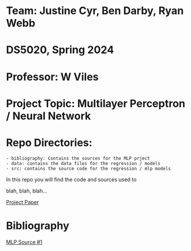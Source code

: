 # Team: Justine Cyr, Ben Darby, Ryan Webb
# DS5020, Spring 2024
# Professor: W Viles

# Project Topic: Multilayer Perceptron / Neural Network

  # Repo Directories:
    - bibliography: Contains the sources for the MLP prject
    - data: contains the data files for the regression / models
    - src: contains the source code for the regression / mlp models
  
  In this repo you will find the code and sources used to 
  
  blah, blah, blah...

  [Project Paper](https://docs.google.com/document/d/101gRpJYR1gP-H9hRQgJUnVGIw7PT2j6PrdwQfrNMmSM/edit)

# Bibliography
   [MLP Source #1](https://darbyatne.github.io/Multilayer_perceptron_and_neural_networks.pdf)
